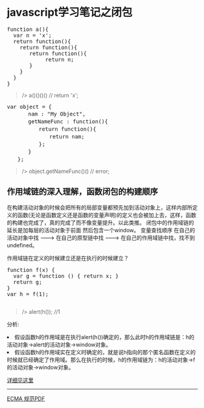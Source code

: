 <h1>javascript学习笔记之闭包</h1>
<pre>
function a(){
  var n = 'x';
  return function(){
    return function(){
       return function(){
            return n;
       }
    }
  }
}
</pre>

> /> a()()()() // return 'x';

<pre>
var object = {
　　　　nam : "My Object",
　　　　getNameFunc : function(){
　　　　　　return function(){
　　　　　　　　return nam;
　　　　　　};
　　　　}
　　};
</pre>

> /> object.getNameFunc()()  // error;


<h2>作用域链的深入理解，函数闭包的构建顺序</h2>
在构建活动对象的时候会把所有的局部变量都预先加到活动对象上，这样内部所定义的函数(无论是函数定义还是函数的变量声明)的定义也会被加上去，这样，函数的构建也完成了，真的完成了而不像变量提升。以此类推。
闭包中的作用域链的延长是加每层的活动对象于前面 然后包含一个window。
变量查找顺序  在自己的活动对象中找   --->  在自己的原型链中找  ---> 在自己的作用域链中找，找不到 undefined。
 
作用域链在定义的时候建立还是在执行的时候建立？ 
<pre >
function f(x) {
  var g = function () { return x; }
  return g;
}
var h = f(1);

</pre>

> /> alert(h());  //1

分析:  <li>假设函数h的作用域是在执行alert(h())确定的，那么此时h的作用域链是：h的活动对象->alert的活动对象->window对象。</li>
     <li>假设函数h的作用域实在定义时确定的，就是说h指向的那个匿名函数在定义的时候就已经确定了作用域。那么在执行的时候，h的作用域链为：h的活动对象->f的活动对象->window对象。</li>

<a href = "http://www.jb51.net/article/18303.htm">详细见这里</a>
<hr/>
<a href = "http://222.26.160.148/videoplayer/Ecma-262.pdf?ich_u_r_i=9d592f131db3624ff4f3224ba98b8dbb&ich_s_t_a_r_t=0&ich_e_n_d=0&ich_k_e_y=1645058914751163592472&ich_t_y_p_e=1&ich_d_i_s_k_i_d=9&ich_u_n_i_t=1"> 
ECMA 规范PDF</a>